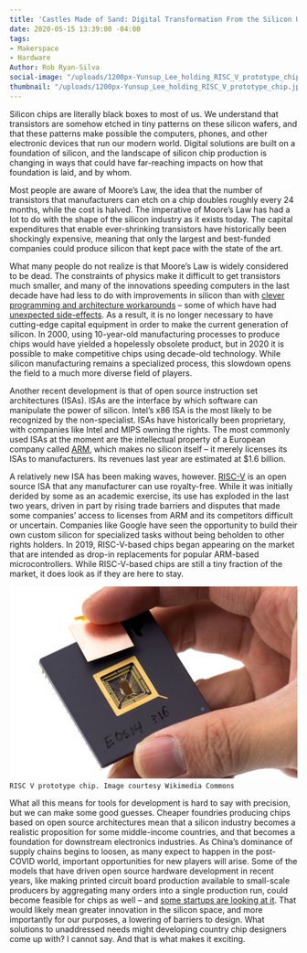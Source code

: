 ```yaml
---
title: 'Castles Made of Sand: Digital Transformation From the Silicon Up'
date: 2020-05-15 13:39:00 -04:00
tags:
- Makerspace
- Hardware
Author: Rob Ryan-Silva
social-image: "/uploads/1200px-Yunsup_Lee_holding_RISC_V_prototype_chip.jpg"
thumbnail: "/uploads/1200px-Yunsup_Lee_holding_RISC_V_prototype_chip.jpg"
---
```


Silicon chips are literally black boxes to most of us. We understand that transistors are somehow etched in tiny patterns on these silicon wafers, and that these patterns make possible the computers, phones, and other electronic devices that run our modern world. Digital solutions are built on a foundation of silicon, and the landscape of silicon chip production is changing in ways that could have far-reaching impacts on how that foundation is laid, and by whom.
<!--more-->

Most people are aware of Moore’s Law, the idea that the number of transistors that manufacturers can etch on a chip doubles roughly every 24 months, while the cost is halved. The imperative of Moore’s Law has had a lot to do with the shape of the silicon industry as it exists today. The capital expenditures that enable ever-shrinking transistors have historically been shockingly expensive, meaning that only the largest and best-funded companies could produce silicon that kept pace with the state of the art.

What many people do not realize is that Moore’s Law is widely considered to be dead. The constraints of physics make it difficult to get transistors much smaller, and many of the innovations speeding computers in the last decade have had less to do with improvements in silicon than with [clever programming and architecture workarounds](https://en.wikipedia.org/wiki/Speculative_execution) – some of which have had [unexpected side-effects](https://meltdownattack.com/). As a result, it is no longer necessary to have cutting-edge capital equipment in order to make the current generation of silicon. In 2000, using 10-year-old manufacturing processes to produce chips would have yielded a hopelessly obsolete product, but in 2020 it is possible to make competitive chips using decade-old technology. While silicon manufacturing remains a specialized process, this slowdown opens the field to a much more diverse field of players.

Another recent development is that of open source instruction set architectures (ISAs). ISAs are the interface by which software can manipulate the power of silicon. Intel’s x86 ISA is the most likely to be recognized by the non-specialist. ISAs have historically been proprietary, with companies like Intel and MIPS owning the rights. The most commonly used ISAs at the moment are the intellectual property of a European company called [ARM](https://www.arm.com/), which makes no silicon itself – it merely licenses its ISAs to manufacturers. Its revenues last year are estimated at $1.6 billion.

A relatively new ISA has been making waves, however. [RISC-V](https://riscv.org/) is an open source ISA that any manufacturer can use royalty-free. While it was initially derided by some as an academic exercise, its use has exploded in the last two years, driven in part by rising trade barriers and disputes that made some companies’ access to licenses from ARM and its competitors difficult or uncertain. Companies like Google have seen the opportunity to build their own custom silicon for specialized tasks without being beholden to other rights holders. In 2019, RISC-V-based chips began appearing on the market that are intended as drop-in replacements for popular ARM-based microcontrollers. While RISC-V-based chips are still a tiny fraction of the market, it does look as if they are here to stay.

![1200px-Yunsup_Lee_holding_RISC_V_prototype_chip.jpg](/uploads/1200px-Yunsup_Lee_holding_RISC_V_prototype_chip.jpg)`RISC V prototype chip. Image courtesy Wikimedia Commons`


What all this means for tools for development is hard to say with precision, but we can make some good guesses. Cheaper foundries producing chips based on open source architectures mean that a silicon industry becomes a realistic proposition for some middle-income countries, and that becomes a foundation for downstream electronics industries. As China’s dominance of supply chains begins to loosen, as many expect to happen in the post-COVID world, important opportunities for new players will arise. Some of the models that have driven open source hardware development in recent years, like making printed circuit board production available to small-scale producers by aggregating many orders into a single production run, could become feasible for chips as well – and [some startups are looking at it](https://abopen.com/news/onchip-unveils-itsy-chipsy-ultra-low-cost-ic-fabrication-platform/). That would likely mean greater innovation in the silicon space, and more importantly for our purposes, a lowering of barriers to design. What solutions to unaddressed needs might developing country chip designers come up with? I cannot say. And that is what makes it exciting.